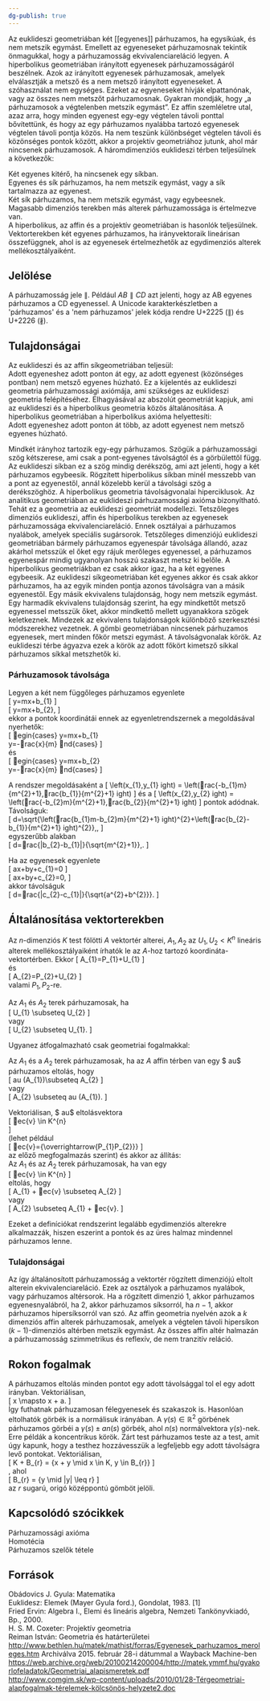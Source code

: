 ```yaml
---
dg-publish: true
---
```

Az euklideszi geometriában két [[egyenes]] párhuzamos, ha egysíkúak, és nem metszik egymást. Emellett az egyeneseket párhuzamosnak tekintik önmagukkal, hogy a párhuzamosság ekvivalenciareláció legyen. A hiperbolikus geometriában irányított egyenesek párhuzamosságáról beszélnek. Azok az irányított egyenesek párhuzamosak, amelyek elválasztják a metsző és a nem metsző irányított egyeneseket. A szóhasználat nem egységes. Ezeket az egyeneseket hívják elpattanónak, vagy az összes nem metszőt párhuzamosnak. Gyakran mondják, hogy „a párhuzamosok a végtelenben metszik egymást”. Ez affin szemléletre utal, azaz arra, hogy minden egyenest egy-egy végtelen távoli ponttal bővítettünk, és hogy az egy párhuzamos nyalábba tartozó egyenesek végtelen távoli pontja közös. Ha nem teszünk különbséget végtelen távoli és közönséges pontok között, akkor a projektív geometriához jutunk, ahol már nincsenek párhuzamosok. A háromdimenziós euklideszi térben teljesülnek a következők:

Két egyenes kitérő, ha nincsenek egy síkban.  
Egyenes és sík párhuzamos, ha nem metszik egymást, vagy a sík tartalmazza az egyenest.  
Két sík párhuzamos, ha nem metszik egymást, vagy egybeesnek.  
Magasabb dimenziós terekben más alterek párhuzamossága is értelmezve van.  
A hiperbolikus, az affin és a projektív geometriában is hasonlók teljesülnek. Vektorterekben két egyenes párhuzamos, ha irányvektoraik lineárisan összefüggnek, ahol is az egyenesek értelmezhetők az egydimenziós alterek mellékosztályaiként.

## Jelölése

A párhuzamosság jele $\parallel$. Például $AB \parallel CD$ azt jelenti, hogy az AB egyenes párhuzamos a CD egyenessel. A Unicode karakterkészletben a 'párhuzamos' és a 'nem párhuzamos' jelek kódja rendre U+2225 (∥) és U+2226 (∦).

## Tulajdonságai

Az euklideszi és az affin síkgeometriában teljesül:  
Adott egyeneshez adott ponton át egy, az adott egyenest (közönséges pontban) nem metsző egyenes húzható. Ez a kijelentés az euklideszi geometria párhuzamossági axiómája, ami szükséges az euklideszi geometria felépítéséhez. Elhagyásával az abszolút geometriát kapjuk, ami az euklideszi és a hiperbolikus geometria közös általánosítása. A hiperbolikus geometriában a hiperbolikus axióma helyettesíti:  
Adott egyeneshez adott ponton át több, az adott egyenest nem metsző egyenes húzható.  

Mindkét irányhoz tartozik egy-egy párhuzamos. Szögük a párhuzamossági szög kétszerese, ami csak a pont-egyenes távolságtól és a görbülettől függ. Az euklideszi síkban ez a szög mindig derékszög, ami azt jelenti, hogy a két párhuzamos egybeesik. Rögzített hiperbolikus síkban minél messzebb van a pont az egyenestől, annál közelebb kerül a távolsági szög a derékszöghöz. A hiperbolikus geometria távolságvonalai hiperciklusok. Az analitikus geometriában az euklideszi párhuzamossági axióma bizonyítható. Tehát ez a geometria az euklideszi geometriát modellezi. Tetszőleges dimenziós euklideszi, affin és hiperbolikus terekben az egyenesek párhuzamossága ekvivalenciareláció. Ennek osztályai a párhuzamos nyalábok, amelyek speciális sugársorok. Tetszőleges dimenziójú euklideszi geometriában bármely párhuzamos egyenespár távolsága állandó, azaz akárhol metsszük el őket egy rájuk merőleges egyenessel, a párhuzamos egyenespár mindig ugyanolyan hosszú szakaszt metsz ki belőle. A hiperbolikus geometriákban ez csak akkor igaz, ha a két egyenes egybeesik. Az euklideszi síkgeometriában két egyenes akkor és csak akkor párhuzamos, ha az egyik minden pontja azonos távolságra van a másik egyenestől. Egy másik ekvivalens tulajdonság, hogy nem metszik egymást. Egy harmadik ekvivalens tulajdonság szerint, ha egy mindkettőt metsző egyenessel metsszük őket, akkor mindkettő mellett ugyanakkora szögek keletkeznek. Mindezek az ekvivalens tulajdonságok különböző szerkesztési módszerekhez vezetnek. A gömbi geometriában nincsenek párhuzamos egyenesek, mert minden főkör metszi egymást. A távolságvonalak körök. Az euklideszi térbe ágyazva ezek a körök az adott főkört kimetsző síkkal párhuzamos síkkal metszhetők ki.

### Párhuzamosok távolsága

Legyen a két nem függőleges párhuzamos egyenlete  
\[
y=mx+b_{1}
\]  
\[
y=mx+b_{2},
\]  
ekkor a pontok koordinátái ennek az egyenletrendszernek a megoldásával nyerhetők:  
\[
egin{cases}
y=mx+b_{1}\
y=-rac{x}{m}
nd{cases}
\]  
és  
\[
egin{cases}
y=mx+b_{2}\
y=-rac{x}{m}
nd{cases}
\]  

A rendszer megoldásaként a 
\[
\left(x_{1},y_{1}
ight) = \left(rac{-b_{1}m}{m^{2}+1},rac{b_{1}}{m^{2}+1}
ight)
\]
és a 
\[
\left(x_{2},y_{2}
ight) = \left(rac{-b_{2}m}{m^{2}+1},rac{b_{2}}{m^{2}+1}
ight)
\]
pontok adódnak. Távolságuk:  
\[
d=\sqrt{\left(rac{b_{1}m-b_{2}m}{m^{2}+1}
ight)^{2}+\left(rac{b_{2}-b_{1}}{m^{2}+1}
ight)^{2}}\,,
\]  
egyszerűbb alakban  
\[
d=rac{|b_{2}-b_{1}|}{\sqrt{m^{2}+1}}\,.
\]  

Ha az egyenesek egyenlete  
\[
ax+by+c_{1}=0
\]  
\[
ax+by+c_{2}=0,
\]  
akkor távolságuk  
\[
d=rac{|c_{2}-c_{1}|}{\sqrt{a^{2}+b^{2}}}.
\]  

## Általánosítása vektorterekben

Az $n$-dimenziós $K$ test fölötti $A$ vektortér alterei, $A_{1},A_{2}$ az $U_{1},U_{2} < K^{n}$ lineáris alterek mellékosztályaiként írhatók le az $A$-hoz tartozó koordináta-vektortérben. Ekkor 
\[
A_{1}=P_{1}+U_{1}
\]  
és  
\[
A_{2}=P_{2}+U_{2}
\]  
valami $P_{1},P_{2}$-re.  

Az $A_{1}$ és $A_{2}$ terek párhuzamosak, ha  
\[
U_{1} \subseteq U_{2}
\]  
vagy  
\[
U_{2} \subseteq U_{1}.
\]  

Ugyanez átfogalmazható csak geometriai fogalmakkal:  

Az $A_{1}$ és a $A_{2}$ terek párhuzamosak, ha az $A$ affin térben van egy $	au$ párhuzamos eltolás, hogy  
\[
	au (A_{1})\subseteq A_{2}
\]  
vagy  
\[
A_{2} \subseteq 	au (A_{1}).
\]  

Vektoriálisan, $	au$ eltolásvektora  
\[
ec{v} \in K^{n}  
\]  
(lehet például  
\[
ec{v}={\overrightarrow{P_{1}P_{2}}}
\]  
az előző megfogalmazás szerint) és akkor az állítás:  
Az $A_{1}$ és az $A_{2}$ terek párhuzamosak, ha van egy  
\[
ec{v} \in K^{n}
\]  
eltolás, hogy  
\[
A_{1} + ec{v} \subseteq A_{2} 
\]  
vagy  
\[
A_{2} \subseteq A_{1} + ec{v}. 
\]  

Ezeket a definíciókat rendszerint legalább egydimenziós alterekre alkalmazzák, hiszen eszerint a pontok és az üres halmaz mindennel párhuzamos lenne.

### Tulajdonságai

Az így általánosított párhuzamosság a vektortér rögzített dimenziójú eltolt alterein ekvivalenciareláció. Ezek az osztályok a párhuzamos nyalábok, vagy párhuzamos altérsorok. Ha a rögzített dimenzió 1, akkor párhuzamos egyenesnyalábról, ha 2, akkor párhuzamos síksorról, ha $n-1$, akkor párhuzamos hipersíksorról van szó. Az affin geometria nyelvén azok a $k$ dimenziós affin alterek párhuzamosak, amelyek a végtelen távoli hipersíkon $(k-1)$-dimenziós altérben metszik egymást. Az összes affin altér halmazán a párhuzamosság szimmetrikus és reflexív, de nem tranzitív reláció.

## Rokon fogalmak

A párhuzamos eltolás minden pontot egy adott távolsággal tol el egy adott irányban. Vektoriálisan,  
\[
x \mapsto x + a.
\]  
Így futhatnak párhuzamosan félegyenesek és szakaszok is. Hasonlóan eltolhatók görbék is a normálisuk irányában. A $\gamma (s) \in \mathbb{R}^{2}$ görbének párhuzamos görbéi a $\gamma (s) \pm an(s)$ görbék, ahol $n(s)$ normálvektora $\gamma (s)$-nek. Erre példák a koncentrikus körök. Zárt test párhuzamos teste az a test, amit úgy kapunk, hogy a testhez hozzávesszük a legfeljebb egy adott távolságra levő pontokat. Vektoriálisan,  
\[
K + B_{r} = \{x + y \mid x \in K, y \in B_{r}\}
\]  
, ahol  
\[
B_{r} = \{y \mid \|y\| \leq r\}
\]  
az $r$ sugarú, origó középpontú gömböt jelöli.

## Kapcsolódó szócikkek

Párhuzamossági axióma  
Homotécia  
Párhuzamos szelők tétele

## Források

Obádovics J. Gyula: Matematika  
Euklidesz: Elemek (Mayer Gyula ford.), Gondolat, 1983. [1]  
Fried Ervin: Algebra I., Elemi és lineáris algebra, Nemzeti Tankönyvkiadó, Bp., 2000.  
H. S. M. Coxeter: Projektív geometria  
Reiman István: Geometria és határterületei  
http://www.bethlen.hu/matek/mathist/forras/Egyenesek_parhuzamos_meroleges.htm Archiválva 2015. február 28-i dátummal a Wayback Machine-ben  
https://web.archive.org/web/20100214200004/http://matek.ymmf.hu/gyakorlofeladatok/Geometriai_alapismeretek.pdf  
http://www.comgim.sk/wp-content/uploads/2010/01/28-Térgeometriai-alapfogalmak-térelemek-kölcsönös-helyzete2.doc  
